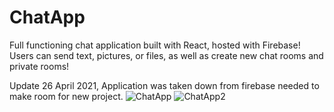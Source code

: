 # ChatApp

Full functioning chat application built with React, hosted with Firebase!
Users can send text, pictures, or files, as well as create new chat rooms and private rooms!

Update 26 April 2021, Application was taken down from firebase needed to make room for new project.
![ChatApp](https://user-images.githubusercontent.com/65512131/116182667-4a0b3400-a6e2-11eb-9ed0-d9d68bbf6d71.png)
![ChatApp2](https://user-images.githubusercontent.com/65512131/116182670-4bd4f780-a6e2-11eb-8563-4e92be345a3f.png)
